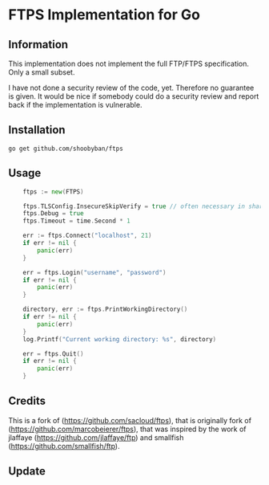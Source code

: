 # FTPS Implementation for Go

## Information

This implementation does not implement the full FTP/FTPS specification. Only a small subset.

I have not done a security review of the code, yet. Therefore no guarantee is given. It would be nice if somebody could do a security review and report back if the implementation is vulnerable.

## Installation

    go get github.com/shoobyban/ftps

## Usage

```go
	ftps := new(FTPS)

	ftps.TLSConfig.InsecureSkipVerify = true // often necessary in shared hosting environments
	ftps.Debug = true
	ftps.Timeout = time.Second * 1

	err := ftps.Connect("localhost", 21)
	if err != nil {
		panic(err)
	}

	err = ftps.Login("username", "password")
	if err != nil {
		panic(err)
	}

	directory, err := ftps.PrintWorkingDirectory()
	if err != nil {
		panic(err)
	}
	log.Printf("Current working directory: %s", directory)

	err = ftps.Quit()
	if err != nil {
		panic(err)
	}
```

## Credits

This is a fork of (https://github.com/sacloud/ftps), that is originally fork of (https://github.com/marcobeierer/ftps), that was inspired by the work of jlaffaye (https://github.com/jlaffaye/ftp) and smallfish (https://github.com/smallfish/ftp).

## Update
